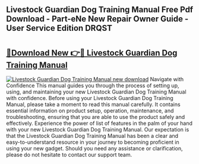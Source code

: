 ## Livestock Guardian Dog Training Manual Free Pdf Download - Part-eNe New Repair Owner Guide - User Service Edition DRQST

# <h2><a href="http://bc24835.oget.top/?id=Livestock+Guardian+Dog+Training+Manual">🔗Download New 👉🔴 Livestock Guardian Dog Training Manual</a></h2>

[![Livestock Guardian Dog Training Manual new download](https://i.imgur.com/5g1atiW.png)](http://bc24835.oget.top/?id=Livestock+Guardian+Dog+Training+Manual)
Navigate with Confidence This manual guides you through the process of setting up, using, and maintaining your new Livestock Guardian Dog Training Manual with confidence. Before using your Livestock Guardian Dog Training Manual, please take a moment to read this manual carefully. It contains essential information on product setup, operation, maintenance, and troubleshooting, ensuring that you are able to use the product safely and effectively. Experience the power of list of features in the palm of your hand with your new Livestock Guardian Dog Training Manual. Our expectation is that the Livestock Guardian Dog Training Manual has been a clear and easy-to-understand resource in your journey to becoming proficient in using your new gadget. Should you need any assistance or clarification, please do not hesitate to contact our support team.
